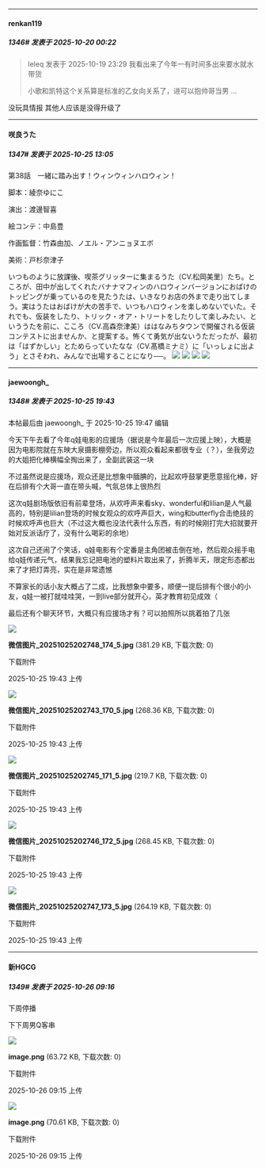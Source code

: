 ﻿
*****

####  renkan119  
##### 1346#       发表于 2025-10-20 00:22

<blockquote>leleq 发表于 2025-10-19 23:29
我看出来了今年一有时间多出来要水就水带货

小歌和凯特这个关系算是标准的乙女向关系了，进可以抱帅哥当男 ...</blockquote>
没玩具情报 其他人应该是没得升级了

*****

####  咲良うた  
##### 1347#       发表于 2025-10-25 13:05

第38話　一緒に踏み出す！ウィンウィンハロウィン！

脚本：綾奈ゆにこ

演出：渡邊智喜

絵コンテ：中島豊

作画監督：竹森由加、ノエル・アンニョヌエボ

美術：戸杉奈津子

いつものように放課後、喫茶グリッターに集まるうた（CV.松岡美里）たち。ところが、田中が出してくれたバナナマフィンのハロウィンバージョンにおばけのトッピングが乗っているのを見たうたは、いきなりお店の外まで走り出てしまう。実はうたはおばけが大の苦手で、いつもハロウィンを楽しめないでいた。それでも、仮装をしたり、トリック・オア・トリートをしたりして楽しみたい、といううたを前に、こころ（CV.高森奈津美）ははなみちタウンで開催される仮装コンテストに出ませんか、と提案する。怖くて勇気が出ないうただったが、最初は「はずかしい」とためらっていたなな（CV.髙橋ミナミ）に「いっしょに出よう」とさそわれ、みんなで出場することになり──。
<img src="https://files.catbox.moe/lq5nly.jpg" referrerpolicy="no-referrer">
<img src="https://files.catbox.moe/rl55qc.jpg" referrerpolicy="no-referrer">
<img src="https://files.catbox.moe/zbrddi.jpg" referrerpolicy="no-referrer">
<img src="https://files.catbox.moe/k2xzac.jpg" referrerpolicy="no-referrer">


*****

####  jaewoongh_  
##### 1348#       发表于 2025-10-25 19:43

 本帖最后由 jaewoongh_ 于 2025-10-25 19:47 编辑 

今天下午去看了今年q娃电影的应援场（据说是今年最后一次应援上映），大概是因为电影院就在东映大泉摄影棚旁边，所以观众看起来都很专业（？），坐我旁边的大姐把化棒横幅全掏出来了，全副武装这一块

不过虽然说是应援场，观众还是比想象中腼腆的，比起欢呼鼓掌更愿意摇化棒，好在后排有个大哥一直在带头喊，气氛总体上很热烈

这次q娃剧场版依旧有前辈登场，从欢呼声来看sky、wonderful和lilian是人气最高的，特别是lilian登场的时候女观众的欢呼声巨大，wing和butterfly合击绝技的时候欢呼声也巨大（不过这大概也没法代表什么东西，有的时候刚打完大招就要开始对反派话疗了，没有什么喝彩的余地）

这次自己还闹了个笑话，q娃电影有个定番是主角团被击倒在地，然后观众摇手电给q娃传递元气，结果我忘记把电池的塑料片取出来了，折腾半天，限定形态都出来了才把灯弄亮，实在是非常遗憾

不算家长的话小友大概占了二成，比我想象中要多，顺便一提后排有个很小的小友，q娃一被打就哇哇哭，一到live部分就开心，英才教育初见成效（

最后还有个聊天环节，大概只有应援场才有？可以拍照所以挑着拍了几张

<img src="https://img.stage1st.com/forum/202510/25/194316oekk0gl0lc2facee.jpg" referrerpolicy="no-referrer">

<strong>微信图片_20251025202748_174_5.jpg</strong> (381.29 KB, 下载次数: 0)

下载附件

2025-10-25 19:43 上传

<img src="https://img.stage1st.com/forum/202510/25/194320tigir2x0d15g77rd.jpg" referrerpolicy="no-referrer">

<strong>微信图片_20251025202743_170_5.jpg</strong> (268.36 KB, 下载次数: 0)

下载附件

2025-10-25 19:43 上传

<img src="https://img.stage1st.com/forum/202510/25/194319xxitqdtzkd8tdz5e.jpg" referrerpolicy="no-referrer">

<strong>微信图片_20251025202745_171_5.jpg</strong> (219.7 KB, 下载次数: 0)

下载附件

2025-10-25 19:43 上传

<img src="https://img.stage1st.com/forum/202510/25/194318onzv5ek40nv88g5i.jpg" referrerpolicy="no-referrer">

<strong>微信图片_20251025202746_172_5.jpg</strong> (268.45 KB, 下载次数: 0)

下载附件

2025-10-25 19:43 上传

<img src="https://img.stage1st.com/forum/202510/25/194317uew6ilarigle6eir.jpg" referrerpolicy="no-referrer">

<strong>微信图片_20251025202747_173_5.jpg</strong> (264.19 KB, 下载次数: 0)

下载附件

2025-10-25 19:43 上传


*****

####  新HGCG  
##### 1349#       发表于 2025-10-26 09:16

下周停播

下下周男Q客串

<img src="https://img.stage1st.com/forum/202510/26/091547pg3844jgixf8jggy.png" referrerpolicy="no-referrer">

<strong>image.png</strong> (63.72 KB, 下载次数: 0)

下载附件

2025-10-26 09:15 上传

<img src="https://img.stage1st.com/forum/202510/26/091559wy37jr3cy7wjytjr.png" referrerpolicy="no-referrer">

<strong>image.png</strong> (70.61 KB, 下载次数: 0)

下载附件

2025-10-26 09:15 上传

